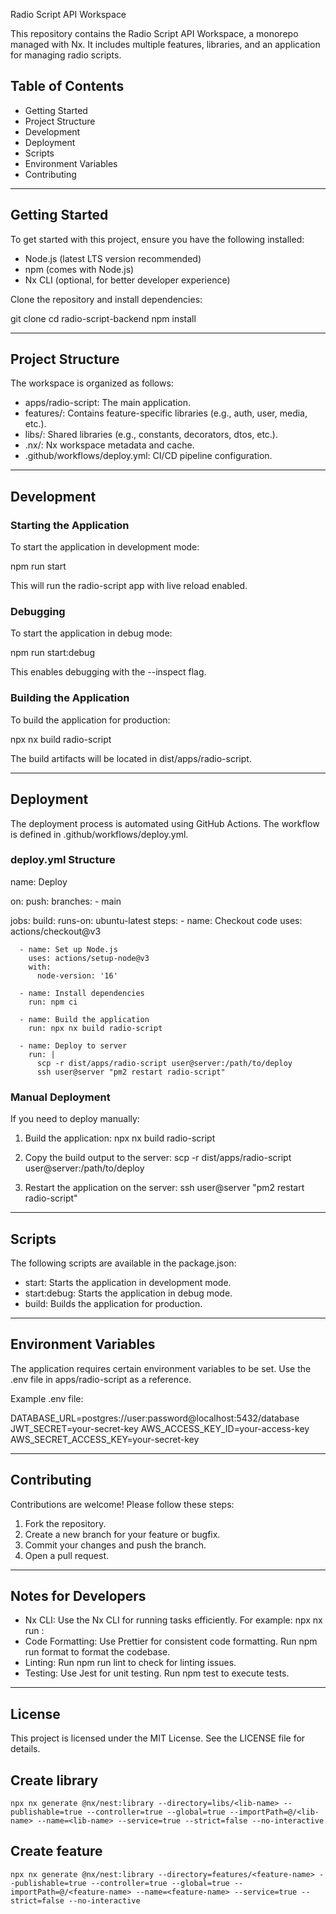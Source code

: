 Radio Script API Workspace

This repository contains the Radio Script API Workspace, a monorepo managed with Nx. It includes multiple features, libraries, and an application for managing radio scripts.

## Table of Contents

- Getting Started
- Project Structure
- Development
- Deployment
- Scripts
- Environment Variables
- Contributing

---

## Getting Started

To get started with this project, ensure you have the following installed:

- Node.js (latest LTS version recommended)
- npm (comes with Node.js)
- Nx CLI (optional, for better developer experience)

Clone the repository and install dependencies:

git clone <repository-url>
cd radio-script-backend
npm install

---

## Project Structure

The workspace is organized as follows:

- apps/radio-script: The main application.
- features/: Contains feature-specific libraries (e.g., auth, user, media, etc.).
- libs/: Shared libraries (e.g., constants, decorators, dtos, etc.).
- .nx/: Nx workspace metadata and cache.
- .github/workflows/deploy.yml: CI/CD pipeline configuration.

---

## Development

### Starting the Application

To start the application in development mode:

npm run start

This will run the radio-script app with live reload enabled.

### Debugging

To start the application in debug mode:

npm run start:debug

This enables debugging with the --inspect flag.

### Building the Application

To build the application for production:

npx nx build radio-script

The build artifacts will be located in dist/apps/radio-script.

---

## Deployment

The deployment process is automated using GitHub Actions. The workflow is defined in .github/workflows/deploy.yml.

### deploy.yml Structure

name: Deploy

on:
push:
branches: - main

jobs:
build:
runs-on: ubuntu-latest
steps: - name: Checkout code
uses: actions/checkout@v3

      - name: Set up Node.js
        uses: actions/setup-node@v3
        with:
          node-version: '16'

      - name: Install dependencies
        run: npm ci

      - name: Build the application
        run: npx nx build radio-script

      - name: Deploy to server
        run: |
          scp -r dist/apps/radio-script user@server:/path/to/deploy
          ssh user@server "pm2 restart radio-script"

### Manual Deployment

If you need to deploy manually:

1. Build the application:
   npx nx build radio-script

2. Copy the build output to the server:
   scp -r dist/apps/radio-script user@server:/path/to/deploy

3. Restart the application on the server:
   ssh user@server "pm2 restart radio-script"

---

## Scripts

The following scripts are available in the package.json:

- start: Starts the application in development mode.
- start:debug: Starts the application in debug mode.
- build: Builds the application for production.

---

## Environment Variables

The application requires certain environment variables to be set. Use the .env file in apps/radio-script as a reference.

Example .env file:

DATABASE_URL=postgres://user:password@localhost:5432/database
JWT_SECRET=your-secret-key
AWS_ACCESS_KEY_ID=your-access-key
AWS_SECRET_ACCESS_KEY=your-secret-key

---

## Contributing

Contributions are welcome! Please follow these steps:

1. Fork the repository.
2. Create a new branch for your feature or bugfix.
3. Commit your changes and push the branch.
4. Open a pull request.

---

## Notes for Developers

- Nx CLI: Use the Nx CLI for running tasks efficiently. For example:
  npx nx run <project>:<target>
- Code Formatting: Use Prettier for consistent code formatting. Run npm run format to format the codebase.
- Linting: Run npm run lint to check for linting issues.
- Testing: Use Jest for unit testing. Run npm test to execute tests.

---

## License

This project is licensed under the MIT License. See the LICENSE file for details.

## Create library

```
npx nx generate @nx/nest:library --directory=libs/<lib-name> --publishable=true --controller=true --global=true --importPath=@/<lib-name> --name=<lib-name> --service=true --strict=false --no-interactive
```

## Create feature

```
npx nx generate @nx/nest:library --directory=features/<feature-name> --publishable=true --controller=true --global=true --importPath=@/<feature-name> --name=<feature-name> --service=true --strict=false --no-interactive
```
